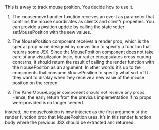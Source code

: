 
This is a way to track mouse position.     You decide how to use it.




1. The mousemove handler function receives an event as parameter that contains the mouse coordinates as clientX and clientY properties. You can provide a position update by calling the state setter setMousePosition with the new values.


2. The MousePosition component receives a render prop, which is the special prop name designed by convention to specify a function that returns some JSX. Since the MousePosition component does not take care of any visualization logic, but rather encapsulates cross-cutting concerns, it should return the result of calling the render function with the mousePosition as an argument. In other words, it’s up to the components that consume MousePosition to specify what sort of UI they want to display when they receive a new value of the mouse position on the screen. 

3. The PanelMouseLogger component should not receive any props. Hence, the early return from the previous implementation if no props were provided is no longer needed.

Instead, the mousePosition is now injected as the first argument of the render function prop that MousePosition uses. It’s in this render function body where the previous JSX should be extracted and returned. 


